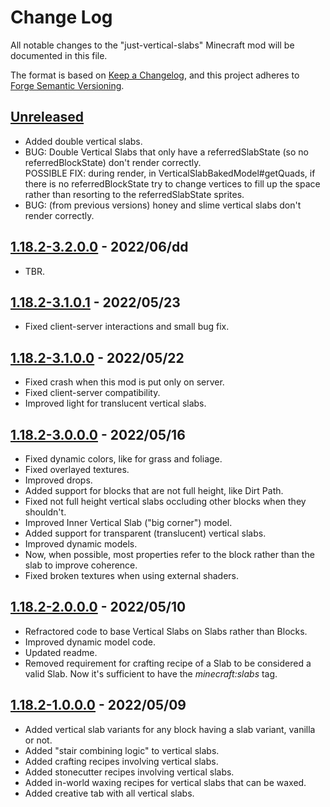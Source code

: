 # Change Log

All notable changes to the "just-vertical-slabs" Minecraft mod will be documented in this file.

The format is based on [Keep a Changelog](https://keepachangelog.com/en/1.0.0/),
and this project adheres to [Forge Semantic Versioning](https://mcforge.readthedocs.io/en/1.18.x/gettingstarted/versioning/#versioning).

## [Unreleased]
- Added double vertical slabs.
- BUG: Double Vertical Slabs that only have a referredSlabState (so no referredBlockState) don't render correctly.  
  POSSIBLE FIX: during render, in VerticalSlabBakedModel#getQuads, if there is no referredBlockState try to change vertices to fill up the space rather than resorting to the referredSlabState sprites.
- BUG: (from previous versions) honey and slime vertical slabs don't render correctly.

## [1.18.2-3.2.0.0] - 2022/06/dd
- TBR.

## [1.18.2-3.1.0.1] - 2022/05/23
- Fixed client-server interactions and small bug fix.

## [1.18.2-3.1.0.0] - 2022/05/22
- Fixed crash when this mod is put only on server.
- Fixed client-server compatibility.
- Improved light for translucent vertical slabs.

## [1.18.2-3.0.0.0] - 2022/05/16
- Fixed dynamic colors, like for grass and foliage.
- Fixed overlayed textures.
- Improved drops.
- Added support for blocks that are not full height, like Dirt Path.
- Fixed not full height vertical slabs occluding other blocks when they shouldn't.
- Improved Inner Vertical Slab ("big corner") model.
- Added support for transparent (translucent) vertical slabs.
- Improved dynamic models.
- Now, when possible, most properties refer to the block rather than the slab to improve coherence.
- Fixed broken textures when using external shaders.

## [1.18.2-2.0.0.0] - 2022/05/10
- Refractored code to base Vertical Slabs on Slabs rather than Blocks.
- Improved dynamic model code.
- Updated readme.
- Removed requirement for crafting recipe of a Slab to be considered a valid Slab. Now it's sufficient to have the *minecraft:slabs* tag. 

## [1.18.2-1.0.0.0] - 2022/05/09
- Added vertical slab variants for any block having a slab variant, vanilla or not.
- Added "stair combining logic" to vertical slabs.
- Added crafting recipes involving vertical slabs.
- Added stonecutter recipes involving vertical slabs.
- Added in-world waxing recipes for vertical slabs that can be waxed.
- Added creative tab with all vertical slabs.

[Unreleased]: https://github.com/Nyphet/just-vertical-slabs
[1.18.2-3.2.0.0]: https://github.com/Nyphet/just-vertical-slabs/releases/tag/v1.18.2-3.2.0.0
[1.18.2-3.1.0.1]: https://github.com/Nyphet/just-vertical-slabs/releases/tag/v1.18.2-3.1.0.1
[1.18.2-3.1.0.0]: https://github.com/Nyphet/just-vertical-slabs/releases/tag/v1.18.2-3.1.0.0
[1.18.2-3.0.0.0]: https://github.com/Nyphet/just-vertical-slabs/releases/tag/v1.18.2-3.0.0.0
[1.18.2-2.0.0.0]: https://github.com/Nyphet/just-vertical-slabs/releases/tag/v1.18.2-2.0.0.0
[1.18.2-1.0.0.0]: https://github.com/Nyphet/just-vertical-slabs/releases/tag/v1.18.2-1.0.0.0
